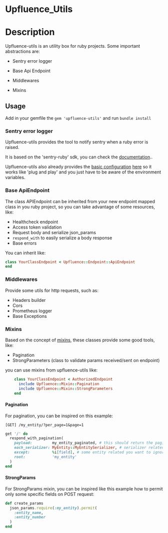 # Upfluence_Utils

# Description

Upfluence-utils is an utility box for ruby ​​projects. Some important abstractions are:

- Sentry error logger

- Base Api Endpoint

- Middlewares

- Mixins

## Usage

Add in your gemfile the `gem 'upfluence-utils'` and run `bundle install`

### Sentry error logger

Upfluence-utils provides the tool to notify sentry when a ruby error is raised.

It is based on the 'sentry-ruby' sdk, you can check the [documentation](https://docs.sentry.io/platforms/ruby/)..

Upfluence-utils also already provides the [basic configuration](https://docs.sentry.io/platforms/ruby/configuration/options/?original_referrer=https%3A%2F%2Fwww.google.com%2F) [here](https://github.com/upfluence/upfluence_utils/blob/fd9bb88960f7dbe04dc43180489207d2739cb0ff/lib/upfluence/error_logger/sentry.rb#L17) so it works like 'plug and play' and you just have to be aware of the environment variables.

### Base ApiEndpoint

The class APIEndpoint can be inherited from your new endpoint mapped class in you ruby project, so you can take advantage of some resources, like:

- Healthcheck endpoint
- Access token validation
- Request body and serialize json_params
- `respond_with` to easily serialize a body response
- Base errors

You can inherit like:
```ruby
class YourClassEndpoint < Upfluence::Endpoint::ApiEndpoint
end
```

### Middlewares

Provide some utils for http requests, such as:

- Headers builder
- Cors
- Prometheus logger
- Base Exceptions

### Mixins

Based on the concept of [mixins](https://en.wikipedia.org/wiki/Mixin#:~:text=at%20the%20time.-,Definition,mixed%20in%20with%20other%20classes.), these classes provide some good tools, like:

- Pagination
- StrongParameters (class to validate params received/sent on endpoint)

you can use mixins from upfluence-utils like:

```ruby
    class YourClassEndpoint < AuthorizedEndpoint
      include Upfluence::Mixin::Pagination
      include Upfluence::Mixin::StrongParameters
    end
```

#### Pagination

For pagination, you can be inspired on this example:

```http
[GET] /my_entity/?per_page=1&page=1
```

```ruby
get '/' do
  respond_with_pagination(
    payload:         my_entity_paginated, # this should return the paginated model, you can use active record methods to do that
    each_serializer: MyEntity::MyEntitySerializer, # serializer related to the model
    except:          %i[field], # some entity related you want to ignore on serialization
    root:            'my_entity'
  )
end
```

#### StrongParams

For StrongParams mixin, you can be inspired like this example how to permit only some specific fields on POST request:

```ruby
def create_params
  json_params.require(:my_entity).permit(
    :entity_name,
    :entity_number
  )
end
```
